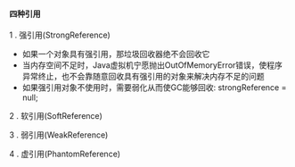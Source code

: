 #### 四种引用

1 . 强引用(StrongReference)
  + 如果一个对象具有强引用，那垃圾回收器绝不会回收它
  + 当内存空间不足时，Java虚拟机宁愿抛出OutOfMemoryError错误，使程序异常终止，也不会靠随意回收具有强引用的对象来解决内存不足的问题
  + 如果强引用对象不使用时，需要弱化从而使GC能够回收: strongReference = null;



2 . 软引用(SoftReference)


3 . 弱引用(WeakReference)



4 . 虚引用(PhantomReference)






















